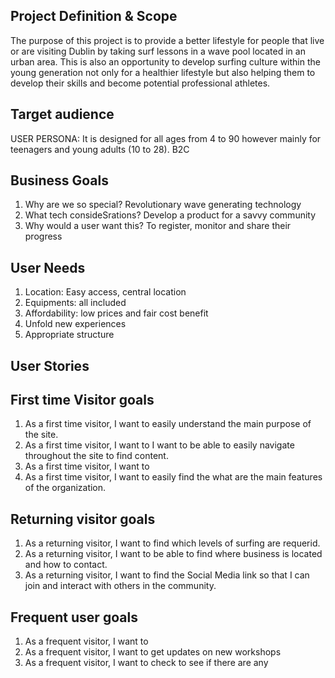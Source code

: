 ## Project Definition & Scope

The purpose of this project is to provide a better lifestyle for people that live or are visiting Dublin by taking surf lessons in a wave pool located in an urban area. This is also an opportunity to develop surfing culture within the young generation not only for a healthier lifestyle but also helping them to develop their skills and become potential professional athletes.

## Target audience

USER PERSONA: It is designed for all ages from 4 to 90 however mainly for teenagers and young adults (10 to 28). B2C

## Business Goals

1. Why are we so special?
Revolutionary wave generating technology
2. What tech consideSrations?
Develop a product for a savvy community
3. Why would a user want this?
To register, monitor and share their progress

## User Needs
1. Location: Easy access, central location
2. Equipments: all included
3. Affordability: low prices and fair cost benefit
4. Unfold new experiences
5. Appropriate structure

## User Stories

## First time Visitor goals
1. As a first time visitor, I want to easily understand the main purpose of the site. 
2. As a first time visitor, I want to I want to be able to easily navigate throughout the site to find content.
3. As a first time visitor, I want to 
4. As a first time visitor, I want to easily find the what are the main features of the organization.

## Returning visitor goals
1. As a returning visitor, I want to find which levels of surfing are requerid.
2. As a returning visitor, I want to be able to find where business is located and how to contact.
3. As a returning visitor, I want to  find the Social Media link so that I can join and interact with others in the community.

## Frequent user goals
1. As a frequent visitor, I want to 
2. As a frequent visitor, I want to get updates on new workshops
3. As a frequent visitor, I want to check to see if there are any 
